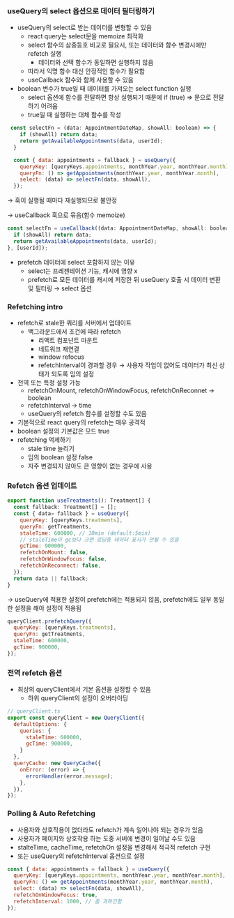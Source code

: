 ### useQuery의 select 옵션으로 데이터 필터링하기

- useQuery의 select로 받는 데이터를 변형할 수 있음
    - react query는 select문을 memoize 최적화
    - select 함수의 삼중등호 비교로 필요시, 또는 데이터와 함수 변경시에만 refetch 실행
        - 데이터와 선택 함수가 동일하면 실행하지 않음
    - 따라서 익명 함수 대신 안정적인 함수가 필요함
    - useCallback 함수와 함께 사용할 수 있음
- boolean 변수가 true일 때 데이터를 가져오는 select function 실행
    - select 옵션에 함수를 전달하면 항상 실행되기 때문에 if (true) ⇒ 문으로 전달하기 어려움
    - true일 때 실행하는 대체 함수를 작성

```jsx
 const selectFn = (data: AppointmentDateMap, showAll: boolean) => {
    if (showAll) return data;
    return getAvailableAppointments(data, userId);
  }

  const { data: appointments = fallback } = useQuery({
    queryKey: [queryKeys.appointments, monthYear.year, monthYear.month],
    queryFn: () => getAppointments(monthYear.year, monthYear.month),
    select: (data) => selectFn(data, showAll),
  });
```

→ 훅이 실행될 때마다 재실행되므로 불안정

→ useCallback 훅으로 묶음(함수 memoize)

```jsx
const selectFn = useCallback((data: AppointmentDateMap, showAll: boolean) => {
  if (showAll) return data;
  return getAvailableAppointments(data, userId);
}, [userId]);
```

- prefetch 데이터에 select 포함하지 않는 이유
    - select는 프레젠테이션 기능, 캐시에 영향 x
    - prefetch로 모든 데이터를 캐시에 저장한 뒤 useQuery 호출 시 데이터 변환 및 필터링 → select 옵션

### Refetching intro

- refetch로 stale한 쿼리를 서버에서 업데이트
    - 백그라운드에서 조건에 따라 refetch
        - 리액트 컴포넌트 마운트
        - 네트워크 재연결
        - window refocus
        - refetchInterval이 경과할 경우 → 사용자 작업이 없어도 데이터가 최신 상태가 되도록 임의 설정
- 전역 또는 특정 설정 가능
    - refetchOnMount, refetchOnWindowFocus, refetchOnReconnet → boolean
    - refetchInterval → time
    - useQuery의 refetch 함수를 설정할 수도 있음
- 기본적으로 react query의 refetch는 매우 공격적
- boolean 설정의 기본값은 모드 true
- refetching 억제하기
    - stale time 늘리기
    - 임의 boolean 설정 false
    - 자주 변경되지 않아도 큰 영향이 없는 경우에 사용

### Refetch 옵션 업데이트

```jsx
export function useTreatments(): Treatment[] {
  const fallback: Treatment[] = [];
  const { data= fallback } = useQuery({
    queryKey: [queryKeys.treatments],
    queryFn: getTreatments,
    staleTime: 600000, // 10min (default:5min)
    // staleTime이 gc보다 크면 로딩중 데이터 표시가 안될 수 있음
    gcTime: 900000,
    refetchOnMount: false,
    refetchOnWindowFocus: false,
    refetchOnReconnect: false,
  });
  return data || fallback;
}
```

→ useQuery에 적용한 설정이 prefetch에는 적용되지 않음, prefetch에도 일부 동일한 설정을 해야 설정이 적용됨

```jsx
queryClient.prefetchQuery({
  queryKey: [queryKeys.treatments],
  queryFn: getTreatments,
  staleTime: 600000,
  gcTime: 900000,
});
```

### 전역 refetch 옵션

- 최상의 queryClient에서 기본 옵션을 설정할 수 있음
    - 하위 queryClient의 설정이 오버라이딩

```jsx
// queryClient.ts
export const queryClient = new QueryClient({
  defaultOptions: {
    queries: {
      staleTime: 600000,
      gcTime: 900000,
    }
  },
  queryCache: new QueryCache({
    onError: (error) => {
      errorHandler(error.message);
    },
  }),
});
```

### Polling & Auto Refetching

- 사용자와 상호작용이 없더라도 refetch가 계속 일어나야 되는 경우가 있음
- 사용자가 페이지와 상호작용 하는 도중 서버에 변경이 일어날 수도 있음
- stalteTime, cacheTime, refetchOn 설정을 변경해서 적극적 refetch 구현
- 또는 useQuery의 refetchInterval 옵션으로 설정

```jsx
const { data: appointments = fallback } = useQuery({
  queryKey: [queryKeys.appointments, monthYear.year, monthYear.month],
  queryFn: () => getAppointments(monthYear.year, monthYear.month),
  select: (data) => selectFn(data, showAll),
  refetchOnWindowFocus: true,
  refetchInterval: 1000, // 좀 과하긴함
});
```
